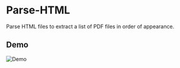 # Parse-HTML

Parse HTML files to extract a list of PDF files in order of appearance.

## Demo

![Demo](https://github.com/shutas/Parse-HTML/blob/master/assets/demo_video.gif)
